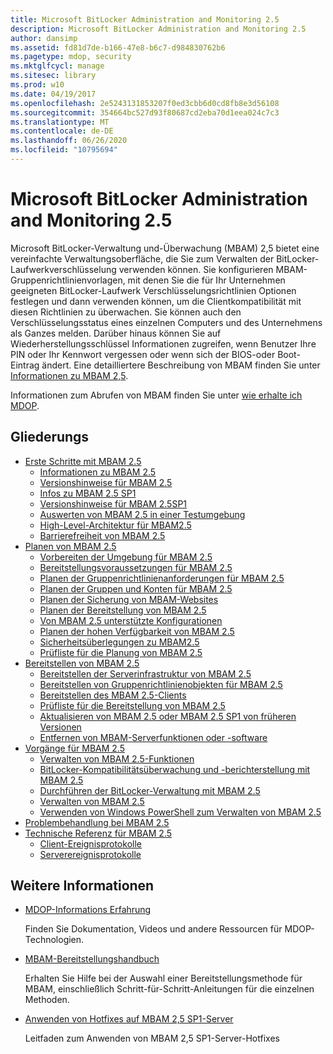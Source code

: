 ```yaml
---
title: Microsoft BitLocker Administration and Monitoring 2.5
description: Microsoft BitLocker Administration and Monitoring 2.5
author: dansimp
ms.assetid: fd81d7de-b166-47e8-b6c7-d984830762b6
ms.pagetype: mdop, security
ms.mktglfcycl: manage
ms.sitesec: library
ms.prod: w10
ms.date: 04/19/2017
ms.openlocfilehash: 2e5243131853207f0ed3cbb6d0cd8fb8e3d56108
ms.sourcegitcommit: 354664bc527d93f80687cd2eba70d1eea024c7c3
ms.translationtype: MT
ms.contentlocale: de-DE
ms.lasthandoff: 06/26/2020
ms.locfileid: "10795694"
---
```

# Microsoft BitLocker Administration and Monitoring 2.5

Microsoft BitLocker-Verwaltung und-Überwachung (MBAM) 2,5 bietet eine vereinfachte Verwaltungsoberfläche, die Sie zum Verwalten der BitLocker-Laufwerkverschlüsselung verwenden können. Sie konfigurieren MBAM-Gruppenrichtlinienvorlagen, mit denen Sie die für Ihr Unternehmen geeigneten BitLocker-Laufwerk Verschlüsselungsrichtlinien Optionen festlegen und dann verwenden können, um die Clientkompatibilität mit diesen Richtlinien zu überwachen. Sie können auch den Verschlüsselungsstatus eines einzelnen Computers und des Unternehmens als Ganzes melden. Darüber hinaus können Sie auf Wiederherstellungsschlüssel Informationen zugreifen, wenn Benutzer Ihre PIN oder Ihr Kennwort vergessen oder wenn sich der BIOS-oder Boot-Eintrag ändert. Eine detailliertere Beschreibung von MBAM finden Sie unter [Informationen zu MBAM 2,5](about-mbam-25.md).

Informationen zum Abrufen von MBAM finden Sie unter [wie erhalte ich MDOP](https://docs.microsoft.com/microsoft-desktop-optimization-pack/index#how-to-get-mdop).

## Gliederungs

- <a href="" id="getting-started-with-mbam-2-5"></a>[Erste Schritte mit MBAM 2.5](getting-started-with-mbam-25.md)
  - [Informationen zu MBAM 2.5](about-mbam-25.md)
  - [Versionshinweise für MBAM 2.5](release-notes-for-mbam-25.md)
  - [Infos zu MBAM 2.5 SP1](about-mbam-25-sp1.md)
  - [Versionshinweise für MBAM 2.5SP1](release-notes-for-mbam-25-sp1.md)
  - [Auswerten von MBAM 2.5 in einer Testumgebung](evaluating-mbam-25-in-a-test-environment.md)
  - [High-Level-Architektur für MBAM2.5](high-level-architecture-for-mbam-25.md)
  - [Barrierefreiheit von MBAM 2.5](accessibility-for-mbam-25.md)
- <a href="" id="planning-for-mbam-2-5"></a>[Planen von MBAM 2.5](planning-for-mbam-25.md)
  - [Vorbereiten der Umgebung für MBAM 2.5](preparing-your-environment-for-mbam-25.md)
  - [Bereitstellungsvoraussetzungen für MBAM 2.5](mbam-25-deployment-prerequisites.md)
  - [Planen der Gruppenrichtlinienanforderungen für MBAM 2.5](planning-for-mbam-25-group-policy-requirements.md)
  - [Planen der Gruppen und Konten für MBAM 2.5](planning-for-mbam-25-groups-and-accounts.md)
  - [Planen der Sicherung von MBAM-Websites](planning-how-to-secure-the-mbam-websites.md)
  - [Planen der Bereitstellung von MBAM 2.5](planning-to-deploy-mbam-25.md)
  - [Von MBAM 2.5 unterstützte Konfigurationen](mbam-25-supported-configurations.md)
  - [Planen der hohen Verfügbarkeit von MBAM 2.5](planning-for-mbam-25-high-availability.md)
  - [Sicherheitsüberlegungen zu MBAM2.5](mbam-25-security-considerations.md)
  - [Prüfliste für die Planung von MBAM 2.5](mbam-25-planning-checklist.md)
- <a href="" id="deploying-mbam-2-5"></a>[Bereitstellen von MBAM 2.5](deploying-mbam-25.md)
  - [Bereitstellen der Serverinfrastruktur von MBAM 2.5](deploying-the-mbam-25-server-infrastructure.md)
  - [Bereitstellen von Gruppenrichtlinienobjekten für MBAM 2.5](deploying-mbam-25-group-policy-objects.md)
  - [Bereitstellen des MBAM 2.5-Clients](deploying-the-mbam-25-client.md)
  - [Prüfliste für die Bereitstellung von MBAM 2.5](mbam-25-deployment-checklist.md)
  - [Aktualisieren von MBAM 2.5 oder MBAM 2.5 SP1 von früheren Versionen](upgrading-to-mbam-25-or-mbam-25-sp1-from-previous-versions.md)
  - [Entfernen von MBAM-Serverfunktionen oder -software](removing-mbam-server-features-or-software.md)
- <a href="" id="operations-for-mbam-2-5"></a>[Vorgänge für MBAM 2.5](operations-for-mbam-25.md)
  - [Verwalten von MBAM 2.5-Funktionen](administering-mbam-25-features.md)
  - [BitLocker-Kompatibilitätsüberwachung und -berichterstellung mit MBAM 2.5](monitoring-and-reporting-bitlocker-compliance-with-mbam-25.md)
  - [Durchführen der BitLocker-Verwaltung mit MBAM 2.5](performing-bitlocker-management-with-mbam-25.md)
  - [Verwalten von MBAM 2.5](maintaining-mbam-25.md)
  - [Verwenden von Windows PowerShell zum Verwalten von MBAM 2.5](using-windows-powershell-to-administer-mbam-25.md)
- <a href="" id="troubleshooting-mbam-2-5"></a>[Problembehandlung bei MBAM 2.5](troubleshooting-mbam-25.md)
- <a href="" id="technical-reference-for-mbam-2-5"></a>[Technische Referenz für MBAM 2.5](technical-reference-for-mbam-25.md)
  - [Client-Ereignisprotokolle](client-event-logs.md)
  - [Serverereignisprotokolle](server-event-logs.md)

## Weitere Informationen

- [MDOP-Informations Erfahrung](index.md)

  Finden Sie Dokumentation, Videos und andere Ressourcen für MDOP-Technologien.

- [MBAM-Bereitstellungshandbuch](https://www.microsoft.com/download/details.aspx?id=38398)

  Erhalten Sie Hilfe bei der Auswahl einer Bereitstellungsmethode für MBAM, einschließlich Schritt-für-Schritt-Anleitungen für die einzelnen Methoden.
    
- [Anwenden von Hotfixes auf MBAM 2,5 SP1-Server](apply-hotfix-for-mbam-25-sp1.md)

  Leitfaden zum Anwenden von MBAM 2,5 SP1-Server-Hotfixes
